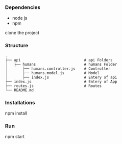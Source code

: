 ### Dependencies
* node js
* npm

clone the project


### Structure

    .
    ├── api                             # api Folders
    │   ├── humans                      # humans Folder
    │       ├── humans.controller.js    # Controller
    │       ├── humans.model.js         # Model
    │       ├── index.js                # Entery of api
    ├── index.js                        # Entery of App
    ├── routes.js                       # Routes
    └── README.md

### Installations
npm install

### Run

npm start
